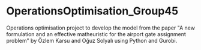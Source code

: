 # OperationsOptimisation_Group45
Operations optimisation project to develop the model from the paper "A new formulation and an effective matheuristic for the airport gate assignment problem" by Özlem Karsu and Oğuz Solyalı using Python and Gurobi.

